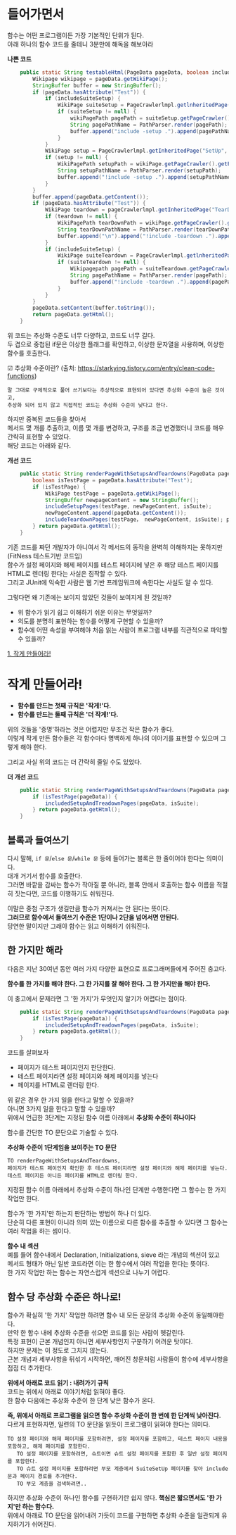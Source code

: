 # 들어가면서   
함수는 어떤 프로그램이든 가장 기본적인 단위가 된다.       
아래 하나의 함수 코드를 줄테니 3분만에 해독을 해보아라       
   
**나쁜 코드**
```java
    public static String testableHtml(PageData pageData, boolean includeSuiteSetup) throws Exception {
        Wikipage wikipage = pageData.getWikiPage();
        StringBuffer buffer = new StringBuffer();
        if (pageData.hasAttribute("Test")) {
            if (includeSuiteSetup) {
                WikiPage suiteSetup = PageCrawlerlmpl.getlnheritedPage(SuiteResponder.SUITE_SETUP_NAME, wikiPage);
                if (suiteSetup != null) {
                    wikiPagePath pagePath = suiteSetup.getPageCrawler().getFullPath(suiteSetup);
                    String pagePathName = PathParser.render(pagePath);
                    buffer.append("include -setup .").append(pagePathName).append("\n");
                }
            }
            WikiPage setup = PageCrawlerlmpl.getInheritedPage("SetUp", wikiPage);
            if (setup != null) {
                WikiPagePath setupPath = wikiPage.getPageCrawler().getFullPath(setup);
                String setupPathName = PathParser.render(setupPath);
                buffer.append("!include -setup .").append(setupPathName).append("\n");
            }
        }
        buffer.append(pageData.getContent());
        if (pageData.hasAttribute("Test")) {
            WikiPage teardown = pageCrawlerlmpl.getInheritedPage("TearDown", wikiPage);
            if (teardown != null) {
                WikiPagePath tearDownPath = wikiPage.getPageCrawler().getFullPath(teardown);
                String tearDownPathName = PathParser.render(tearDownPath);
                buffer.append("\n").append("!include -teardown .").append(tearDownPathName).append("\n");
            }
            if (includeSuiteSetup) {
                WikiPage suiteTeardown = PageCrawlerlmpl.getlnheritedPage(SuiteResponder.SUITE_TEARDOWN_NAME, wikiPage);
                if (suiteTeardown != null) {
                    Wikipagepath pagePath = suiteTeardown.getPageCrawler().getFullPath(suiteTeardown);
                    String pagePathName = PathParser.render(pagePath);
                    buffer.append("!include -teardown .").append(pagePathName).append("\n");
                }
            }
        }
        pageData.setContent(buffer.toString());
        return pageData.getHtml();
    }

```
위 코드는 추상화 수준도 너무 다양하고, 코드도 너무 길다.   
두 겹으로 중첩된 if문은 이상한 플래그를 확인하고, 이상한 문자열을 사용하며, 이상한 함수를 호출한다.   

☑︎ 추상화 수준이란? (출처: https://starkying.tistory.com/entry/clean-code-functions)
```
말 그대로 구체적으로 풀어 쓰기보다는 추상적으로 표현되어 있다면 추상화 수준이 높은 것이고, 
추상화 되어 있지 않고 직접적인 코드는 추상화 수준이 낮다고 한다.
```
하지만 중복된 코드들을 찾아서   
메서드 몇 개를 추출하고, 이름 몇 개를 변경하고, 구조를 조금 변경했더니 코드를 매우 간략히 표현할 수 있었다.     
해당 코드는 아래와 같다.   

**개선 코드**
```java
    public static String renderPageWithSetupsAndTeardowns(PageData pageData, boolean isSuite) throws Exception {
        boolean isTestPage = pageData.hasAttribute("Test");
        if (isTestPage) {
            WikiPage testPage = pageData.getWikiPage();
            StringBuffer newpageContent = new StringBuffer();
            includeSetupPages(testPage, newPageContent, isSuite);
            newPageContent.append(pageData.getContent());
            includeTeardownPages(testPage， newPageContent, isSuite); pageData.setContent(newPageContent.toString());
        } return pageData.getHtml();
    }
```
기존 코드를 짜던 개발자가 아니여서 각 메서드의 동작을 완벽히 이해하지는 못하지만 (FitNess 테스트기반 코드임)   
함수가 설정 페이지와 해제 페이지를 테스트 페이지에 넣은 후 해당 테스트 페이지를 HTML로 렌더링 한다는 사실은 짐작할 수 있다.  
그리고 JUnit에 익숙한 사람은 웹 기반 프레임워크에 속한다는 사실도 알 수 있다.   

그렇다면 왜 기존에는 보이지 않았던 것들이 보여지게 된 것일까?    
* 위 함수가 읽기 쉽고 이해하기 쉬운 이유는 무엇일까?   
* 의도를 분명히 표현하는 함수를 어떻게 구현할 수 있을까?   
* 함수에 어떤 속성을 부여해야 처음 읽는 사람이 프로그램 내부를 직관적으로 파악할 수 있을까?   

[1. 작게 만들어라!](#작게-만들어라!)     

# 작게 만들어라! 
* **함수를 만드는 첫째 규칙은 '작게!'다.**      
* **함수를 만드는 둘째 규칙은 '더 작게!'다.**    
   
위의 것들을 '증명'하라는 것은 어렵지만 무조건 작은 함수가 좋다.        
이렇게 작게 만든 함수들은 각 함수마다 명백하게 하나의 이야기를 표현할 수 있으며 그렇게 해야 한다.        
   
그리고 사실 위의 코드는 더 간략히 줄일 수도 있었다.    

**더 개선 코드**
```java
    public static String renderPageWithSetupsAndTeardowns(PageData pageData, boolean isSuite) throws Exception {
        if (isTestPage(pageData)) {
            includedSetupAndTreadownPages(pageData, isSuite);
        } return pageData.getHtml();
    }
```

## 블록과 들여쓰기   
다시 말해, ```if 문```/```else 문```/```while 문``` 등에 들어가는 블록은 한 줄이어야 한다는 의미이다.   
대개 거기서 함수를 호출한다.       
그러면 바깥을 감싸는 함수가 작아질 뿐 아니라, 블록 안에서 호출하는 함수 이름을 적절히 짓는다면, 코드를 이행하기도 쉬워진다.       
   
이말은 중첨 구조가 생길만큼 함수가 커져서는 안 된다는 뜻이다.   
**그러므로 함수에서 들여쓰기 수준은 1단이나 2단을 넘어서면 안된다.**   
당연한 말이지만 그래야 함수는 읽고 이해하기 쉬워진다.   

## 한 가지만 해라     
다음은 지난 30여년 동안 여러 가지 다양한 표현으로 프로그래머들에게 주어진 충고다.        
   
**함수를 한 가지를 해야 한다. 그 한 가지를 잘 해야 한다. 그 한 가지만을 해야 한다.**     
  
이 충고에서 문제라면 그 '한 가지'가 무엇인지 알기가 어렵다는 점이다.
   
```java
    public static String renderPageWithSetupsAndTeardowns(PageData pageData, boolean isSuite) throws Exception {
        if (isTestPage(pageData)) {
            includedSetupAndTreadownPages(pageData, isSuite);
        } return pageData.getHtml();
    }
```   
코드를 살펴보자   

* 페이지가 테스트 페이지인지 판단한다.   
* 테스트 페이지라면 설정 페이지와 해제 페이지를 넣는다
* 페이지를 HTML로 렌더링 한다.   
      
위 같은 경우 한 가지 일을 한다고 말할 수 있을까?       
아니면 3가지 일을 한다고 말할 수 있을까?          
위에서 언급한 3단계는 지정된 함수 이름 아래에서 **추상화 수준이 하나이다**    
       
함수를 간단한 TO 문단으로 기술할 수 있다.   

**추상화 수준이 1단계임을 보여주는 TO 문단**
```
TO renderPageWithSetupsAndTeardowns,   
페이지가 테스트 페이인지 확인한 후 테스트 페이지라면 설정 페이지와 해제 페이지를 넣는다.   
테스트 페이지든 아니든 페이지를 HTML로 렌더링 한다.   
```
지정된 함수 이름 아래에서 추상화 수준이 하나인 단계만 수행한다면 그 함수는 한 가지 작업만 한다.      
  
함수가 '한 가지'만 하는지 판단하는 방법이 하나 더 있다.      
단순히 다른 표현이 아니라 의미 있는 이름으로 다른 함수를 추출할 수 있다면 그 함수는 여러 작업을 하는 셈이다.      

**함수 내 섹션**        
예를 들어 함수내에서 Declaration, Initializations, sieve 라는 개념의 섹션이 있고      
메서드 형태가 아닌 일반 코드라면 이는 한 함수에서 여러 작업을 한다는 뜻이다.     
한 가지 작업만 하는 함수는 자연스럽게 섹션으로 나누기 어렵다.     
  
## 함수 당 추상화 수준은 하나로!   
함수가 확실히 '한 가지' 작업만 하려면 함수 내 모든 문장의 추상화 수준이 동일해야한다.        
만약 한 함수 내에 추상화 수준을 섞으면 코드를 읽는 사람이 헷갈린다.       
특정 표현이 근본 개념인지 아니면 세부사항인지 구분하기 어려운 탓이다.      
하지만 문제는 이 정도로 그치지 않는다.     
근본 개념과 세부사항을 뒤섞기 시작하면, 깨어진 창문처럼 사람들이 함수에 세부사항을 점점 더 추가한다.      
   
**위에서 아래로 코드 읽기 : 내려가기 규칙**   
코드는 위에서 아래로 이야기처럼 읽혀야 좋다.         
한 함수 다음에는 추상화 수준이 한 단계 낮은 함수가 온다.         
         
**즉, 위에서 아래로 프로그램을 읽으면 함수 추상화 수준이 한 번에 한 단계씩 낮아진다.**          
다르게 표현하자면, 일련의 TO 문단을 읽듯이 프로그램이 읽혀야 한다는 의미다.     

```
TO 설정 페이지와 해제 페이지를 포함하려면, 설정 페이지를 포함하고, 테스트 페이지 내용을 포함하고, 해제 페이지를 포함한다.   
   TO 설정 페이지를 포함하려면, 슈트이면 슈트 설정 페이지를 포함한 후 일반 설정 페이지를 포함한다.   
   TO 슈트 설정 페이지를 포함하려면 부모 계층에서 SuiteSetUp 페이지를 찾아 include 문과 페이지 경로를 추가한다.   
   TO 부모 계층을 검색하려면..   
```
  
하지만 추상화 수준이 하나인 함수를 구현하기란 쉽지 않다. **핵심은 짧으면서도 '한 가지'만 하는 함수다.**          
위에서 아래로 TO 문단을 읽어내려 가듯이 코드를 구현하면 추상화 수준을 일관되게 유지하기가 쉬어진다.      


